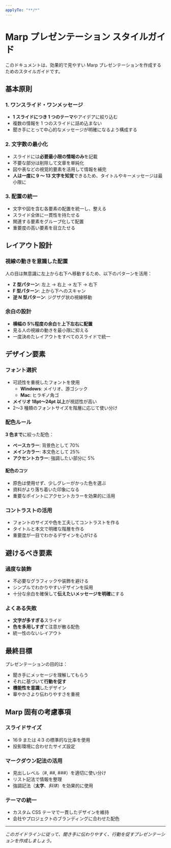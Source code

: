 ```yaml
---
applyTo: "**/*"
---
```


<!-- @format -->

# Marp プレゼンテーション スタイルガイド

このドキュメントは、効果的で見やすい Marp プレゼンテーションを作成するためのスタイルガイドです。

## 基本原則

### 1. ワンスライド・ワンメッセージ

- **1 スライドにつき 1 つのテーマ**やアイデアに絞り込む
- 複数の情報を 1 つのスライドに詰め込まない
- 聞き手にとって中心的なメッセージが明確になるよう構成する

### 2. 文字数の最小化

- スライドには**必要最小限の情報のみ**を記載
- 不要な部分は削除して文章を単純化
- 図や表などの視覚的要素を活用して情報を補完
- **人は一度に 9 ～ 13 文字を知覚**できるため、タイトルやキーメッセージは最小限に

### 3. 配置の統一

- 文字や図を含む各要素の配置を統一し、整える
- スライド全体に一貫性を持たせる
- 関連する要素をグループ化して配置
- 重要度の高い要素を目立たせる

## レイアウト設計

### 視線の動きを意識した配置

人の目は無意識に左上から右下へ移動するため、以下のパターンを活用：

- **Z 型パターン**: 左上 → 右上 → 左下 → 右下
- **F 型パターン**: 上から下へのスキャン
- **逆 N 型パターン**: ジグザグ状の視線移動

### 余白の設計

- **横幅の 5%程度の余白**を**上下左右に配置**
- 見る人の視線の動きを最小限に抑える
- 一度決めたレイアウトをすべてのスライドで統一

## デザイン要素

### フォント選択

- 可読性を重視したフォントを使用
  - **Windows**: メイリオ、游ゴシック
  - **Mac**: ヒラギノ角ゴ
- **メイリオ 18pt〜24pt 以上**が視認性が高い
- 2〜3 種類のフォントサイズを階層に応じて使い分け

### 配色ルール

**3 色まで**に絞った配色：

- **ベースカラー**: 背景色として 70%
- **メインカラー**: 本文色として 25%
- **アクセントカラー**: 強調したい部分に 5%

#### 配色のコツ

- 原色は使用せず、少しグレーがかった色を選ぶ
- 資料がより落ち着いた印象になる
- 重要なポイントにアクセントカラーを効果的に活用

### コントラストの活用

- フォントのサイズや色を工夫してコントラストを作る
- タイトルと本文で明確な階層を作る
- 重要度が一目でわかるデザインを心がける

## 避けるべき要素

### 過度な装飾

- 不必要なグラフィックや装飾を避ける
- シンプルでわかりやすいデザインを採用
- 十分な余白を確保して**伝えたいメッセージを明確**にする

### よくある失敗

- **文字が多すぎる**スライド
- **色を多用しすぎ**て注意が散る配色
- 統一性のないレイアウト

## 最終目標

プレゼンテーションの目的は：

- 聞き手にメッセージを理解してもらう
- それに基づいて**行動を促す**
- **機能性を意識**したデザイン
- 華やかさより伝わりやすさを重視

## Marp 固有の考慮事項

### スライドサイズ

- 16:9 または 4:3 の標準的な比率を使用
- 投影環境に合わせたサイズ設定

### マークダウン記法の活用

- 見出しレベル（#, ##, ###）を適切に使い分け
- リスト記法で情報を整理
- 強調記法（**太字**、_斜体_）を効果的に使用

### テーマの統一

- カスタム CSS テーマで一貫したデザインを維持
- 会社やプロジェクトのブランディングに合わせた配色

---

_このガイドラインに従って、聞き手に伝わりやすく、行動を促すプレゼンテーションを作成しましょう。_
